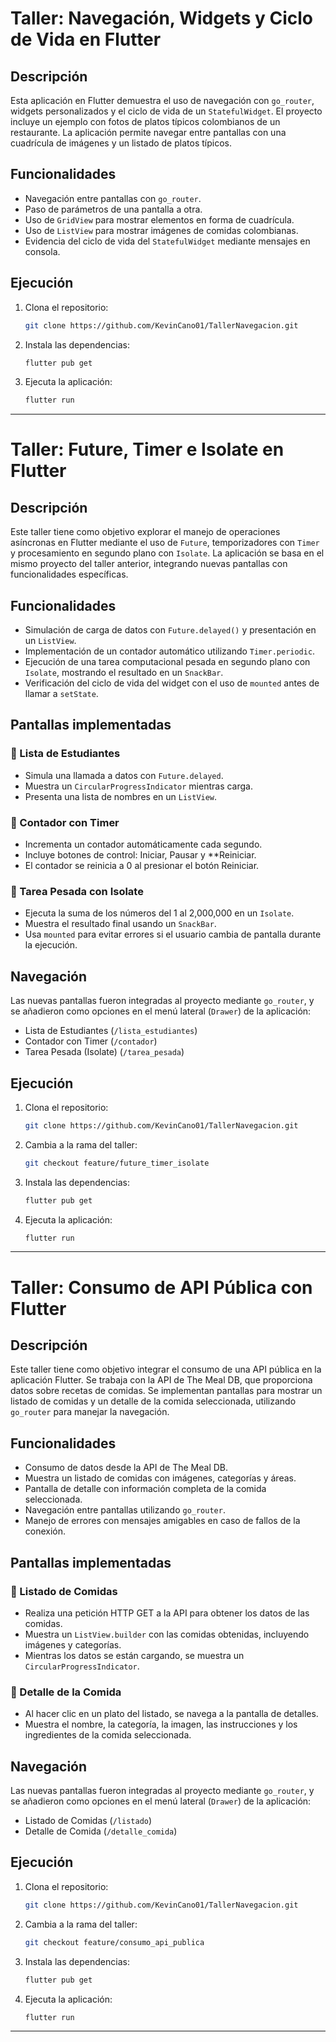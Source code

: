 
# Taller: Navegación, Widgets y Ciclo de Vida en Flutter

## Descripción
Esta aplicación en Flutter demuestra el uso de navegación con `go_router`, widgets personalizados y el ciclo de vida de un `StatefulWidget`. El proyecto incluye un ejemplo con fotos de platos típicos colombianos de un restaurante. La aplicación permite navegar entre pantallas con una cuadrícula de imágenes y un listado de platos típicos.

## Funcionalidades
- Navegación entre pantallas con `go_router`.
- Paso de parámetros de una pantalla a otra.
- Uso de `GridView` para mostrar elementos en forma de cuadrícula.
- Uso de `ListView` para mostrar imágenes de comidas colombianas.
- Evidencia del ciclo de vida del `StatefulWidget` mediante mensajes en consola.

## Ejecución
1. Clona el repositorio:
   ```bash
   git clone https://github.com/KevinCano01/TallerNavegacion.git
   ```

2. Instala las dependencias:
   ```bash
   flutter pub get
   ```

3. Ejecuta la aplicación:
   ```bash
   flutter run
   ```

---

# Taller: Future, Timer e Isolate en Flutter

## Descripción
Este taller tiene como objetivo explorar el manejo de operaciones asíncronas en Flutter mediante el uso de `Future`, temporizadores con `Timer` y procesamiento en segundo plano con `Isolate`. La aplicación se basa en el mismo proyecto del taller anterior, integrando nuevas pantallas con funcionalidades específicas.

## Funcionalidades
- Simulación de carga de datos con `Future.delayed()` y presentación en un `ListView`.
- Implementación de un contador automático utilizando `Timer.periodic`.
- Ejecución de una tarea computacional pesada en segundo plano con `Isolate`, mostrando el resultado en un `SnackBar`.
- Verificación del ciclo de vida del widget con el uso de `mounted` antes de llamar a `setState`.

## Pantallas implementadas

### 🔹 Lista de Estudiantes
- Simula una llamada a datos con `Future.delayed`.
- Muestra un `CircularProgressIndicator` mientras carga.
- Presenta una lista de nombres en un `ListView`.

### 🔹 Contador con Timer
- Incrementa un contador automáticamente cada segundo.
- Incluye botones de control: Iniciar, Pausar y **Reiniciar.
- El contador se reinicia a 0 al presionar el botón Reiniciar.

### 🔹 Tarea Pesada con Isolate
- Ejecuta la suma de los números del 1 al 2,000,000 en un `Isolate`.
- Muestra el resultado final usando un `SnackBar`.
- Usa `mounted` para evitar errores si el usuario cambia de pantalla durante la ejecución.

## Navegación
Las nuevas pantallas fueron integradas al proyecto mediante `go_router`, y se añadieron como opciones en el menú lateral (`Drawer`) de la aplicación:

- Lista de Estudiantes (`/lista_estudiantes`)
- Contador con Timer (`/contador`)
- Tarea Pesada (Isolate) (`/tarea_pesada`)

## Ejecución
1. Clona el repositorio:
   ```bash
   git clone https://github.com/KevinCano01/TallerNavegacion.git
   ```

2. Cambia a la rama del taller:
   ```bash
   git checkout feature/future_timer_isolate
   ```

3. Instala las dependencias:
   ```bash
   flutter pub get
   ```

4. Ejecuta la aplicación:
   ```bash
   flutter run
   ```

---

# Taller: Consumo de API Pública con Flutter

## Descripción
Este taller tiene como objetivo integrar el consumo de una API pública en la aplicación Flutter. Se trabaja con la API de The Meal DB, que proporciona datos sobre recetas de comidas. Se implementan pantallas para mostrar un listado de comidas y un detalle de la comida seleccionada, utilizando `go_router` para manejar la navegación.

## Funcionalidades
- Consumo de datos desde la API de The Meal DB.
- Muestra un listado de comidas con imágenes, categorías y áreas.
- Pantalla de detalle con información completa de la comida seleccionada.
- Navegación entre pantallas utilizando `go_router`.
- Manejo de errores con mensajes amigables en caso de fallos de la conexión.

## Pantallas implementadas

### 🔹 Listado de Comidas
- Realiza una petición HTTP GET a la API para obtener los datos de las comidas.
- Muestra un `ListView.builder` con las comidas obtenidas, incluyendo imágenes y categorías.
- Mientras los datos se están cargando, se muestra un `CircularProgressIndicator`.

### 🔹 Detalle de la Comida
- Al hacer clic en un plato del listado, se navega a la pantalla de detalles.
- Muestra el nombre, la categoría, la imagen, las instrucciones y los ingredientes de la comida seleccionada.

## Navegación
Las nuevas pantallas fueron integradas al proyecto mediante `go_router`, y se añadieron como opciones en el menú lateral (`Drawer`) de la aplicación:

- Listado de Comidas (`/listado`)
- Detalle de Comida (`/detalle_comida`)

## Ejecución
1. Clona el repositorio:
   ```bash
   git clone https://github.com/KevinCano01/TallerNavegacion.git
   ```

2. Cambia a la rama del taller:
   ```bash
   git checkout feature/consumo_api_publica
   ```

3. Instala las dependencias:
   ```bash
   flutter pub get
   ```

4. Ejecuta la aplicación:
   ```bash
   flutter run
   ```
---
